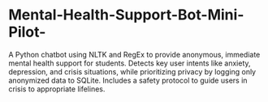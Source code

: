 # Mental-Health-Support-Bot-Mini-Pilot-
A Python chatbot using NLTK and RegEx to provide anonymous, immediate mental health support for students. Detects key user intents like anxiety, depression, and crisis situations, while prioritizing privacy by logging only anonymized data to SQLite. Includes a safety protocol to guide users in crisis to appropriate lifelines.
